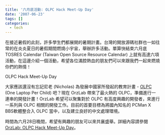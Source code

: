 ```yaml
---
title: '六月底活動: OLPC Hack Meet-Up Day'
date: '2007-06-23'
tags: []
categories:
  - tech
---
```

在接近暑假的此刻，許多學生們都展開的暑期計畫。台灣的開放源碼社群也一如往常的在炎炎夏日的暑假期間燃燒小宇宙，舉辦許多活動。單算快結束六月底 TOSRES Calendar (Taiwan Open Source Resource Calendar) 上就有高達六項活動，在這邊介紹一個活動，希望各位滿腔熱血的朋友們可以來跟我們一起來燃燒你們的熱情！  
  
OLPC Hack Meet-Up Day  
  
大家應該還沒有忘記尼老 (Nicholas) 為發展中國家所發起的教育計畫 - [OLPC](http://laptop.org/) (One Laptop Per Child) 吧？現在 OrzLab 帶來了最火熱的 OLPC，準備進行一連串的開發計畫！OrzLab 希望可以聚集對於 OLPC 有高度興趣的開發者，來進行一系列與 OLPC 相關的開發工作。目前的首要目標為將國內知名的 PCMan X BBS軟體整合入 OLPC 當中，以及建立良好的中文處理環境。  
  
時間為六月28日晚間，希望有興趣的朋友可以來共襄盛舉。詳細內容請參閱 [OrzLab: OLPC Hack Meet-Up Day](http://orzlab.blogspot.com/2007/06/olpc-hack-meet-up-day.html)。